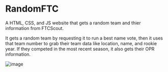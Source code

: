 # RandomFTC
A HTML, CSS, and JS website that gets a random team and thier information from FTCScout.

It gets a random team by requesting it to run a best name vote, then it uses that team number to grab their team data like location, name, and rookie year. If they competed in the most recent season, it also gets their OPR information.

![image](https://github.com/user-attachments/assets/0b508031-e3fe-4745-ae49-1522e29893f4)
